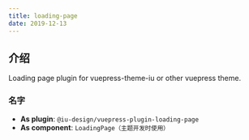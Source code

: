 ```yaml
---
title: loading-page
date: 2019-12-13
---
```


## 介绍

Loading page plugin for vuepress-theme-iu or other vuepress theme.

### 名字

- **As plugin**: `@iu-design/vuepress-plugin-loading-page`
- **As component**: `LoadingPage（主题开发时使用）`